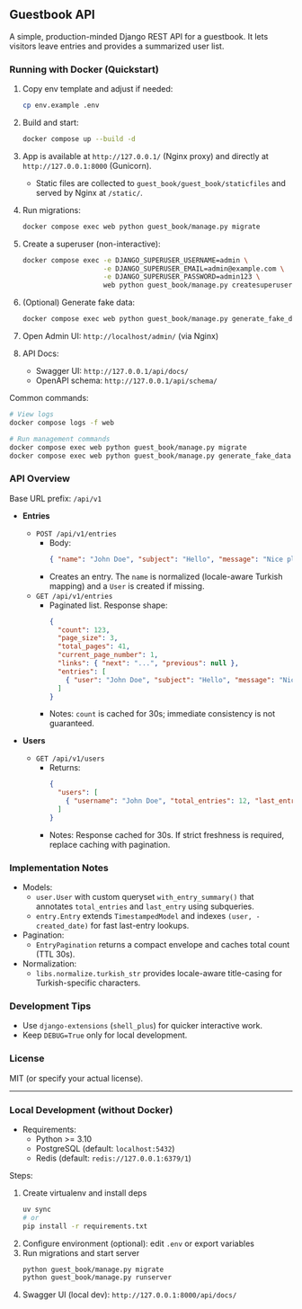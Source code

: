 ## Guestbook API

A simple, production-minded Django REST API for a guestbook. It lets visitors leave entries and provides a summarized user list.

### Running with Docker (Quickstart)
1. Copy env template and adjust if needed:
   ```bash
   cp env.example .env
   ```
2. Build and start:
   ```bash
   docker compose up --build -d
   ```
3. App is available at `http://127.0.0.1/` (Nginx proxy) and directly at `http://127.0.0.1:8000` (Gunicorn).
   - Static files are collected to `guest_book/guest_book/staticfiles` and served by Nginx at `/static/`.

4. Run migrations:
   ```bash
   docker compose exec web python guest_book/manage.py migrate
   ```
5. Create a superuser (non-interactive):
   ```bash
   docker compose exec -e DJANGO_SUPERUSER_USERNAME=admin \
                       -e DJANGO_SUPERUSER_EMAIL=admin@example.com \
                       -e DJANGO_SUPERUSER_PASSWORD=admin123 \
                       web python guest_book/manage.py createsuperuser --noinput
   ```
6. (Optional) Generate fake data:
   ```bash
   docker compose exec web python guest_book/manage.py generate_fake_data --users 200 --entries 1000
   ```
7. Open Admin UI: `http://localhost/admin/` (via Nginx)

8. API Docs:
   - Swagger UI: `http://127.0.0.1/api/docs/`
   - OpenAPI schema: `http://127.0.0.1/api/schema/`

Common commands:
```bash
# View logs
docker compose logs -f web

# Run management commands
docker compose exec web python guest_book/manage.py migrate
docker compose exec web python guest_book/manage.py generate_fake_data --users 200 --entries 1000
```

### API Overview
Base URL prefix: `/api/v1`

- **Entries**
  - `POST /api/v1/entries`
    - Body:
      ```json
      { "name": "John Doe", "subject": "Hello", "message": "Nice place!" }
      ```
    - Creates an entry. The `name` is normalized (locale-aware Turkish mapping) and a `User` is created if missing.
  - `GET /api/v1/entries`
    - Paginated list. Response shape:
      ```json
      {
        "count": 123,
        "page_size": 3,
        "total_pages": 41,
        "current_page_number": 1,
        "links": { "next": "...", "previous": null },
        "entries": [
          { "user": "John Doe", "subject": "Hello", "message": "Nice place!" }
        ]
      }
      ```
    - Notes: `count` is cached for 30s; immediate consistency is not guaranteed.

- **Users**
  - `GET /api/v1/users`
    - Returns:
      ```json
      {
        "users": [
          { "username": "John Doe", "total_entries": 12, "last_entry": "Subject | Message" }
        ]
      }
      ```
    - Notes: Response cached for 30s. If strict freshness is required, replace caching with pagination.

### Implementation Notes
- Models:
  - `user.User` with custom queryset `with_entry_summary()` that annotates `total_entries` and `last_entry` using subqueries.
  - `entry.Entry` extends `TimestampedModel` and indexes `(user, -created_date)` for fast last-entry lookups.
- Pagination:
  - `EntryPagination` returns a compact envelope and caches total count (TTL 30s).
- Normalization:
  - `libs.normalize.turkish_str` provides locale-aware title-casing for Turkish-specific characters.

### Development Tips
- Use `django-extensions` (`shell_plus`) for quicker interactive work.
- Keep `DEBUG=True` only for local development.

### License
MIT (or specify your actual license).

---

### Local Development (without Docker)
- Requirements:
  - Python >= 3.10
  - PostgreSQL (default: `localhost:5432`)
  - Redis (default: `redis://127.0.0.1:6379/1`)

Steps:
1. Create virtualenv and install deps
   ```bash
   uv sync
   # or
   pip install -r requirements.txt
   ```
2. Configure environment (optional): edit `.env` or export variables
3. Run migrations and start server
   ```bash
   python guest_book/manage.py migrate
   python guest_book/manage.py runserver
   ```
4. Swagger UI (local dev): `http://127.0.0.1:8000/api/docs/`
